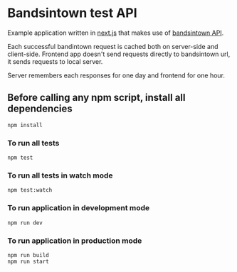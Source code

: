 # Bandsintown test API

Example application written in [next.js](https://github.com/zeit/next.js/) that makes use of [bandsintown API](https://app.swaggerhub.com/apis/Bandsintown/PublicAPI/3.0.0).

Each successful bandintown request is cached both on server-side and client-side. Frontend app doesn't send requests directly to bandsintown url, it sends requests to local server.

Server remembers each responses for one day and frontend  for one hour.


## Before calling any npm script, install all dependencies
```
npm install
```

### To run all tests
```
npm test
```

### To run all tests in watch mode
```
npm test:watch
```

### To run application in development mode
```
npm run dev
```

### To run application in production mode
```
npm run build
npm run start
```